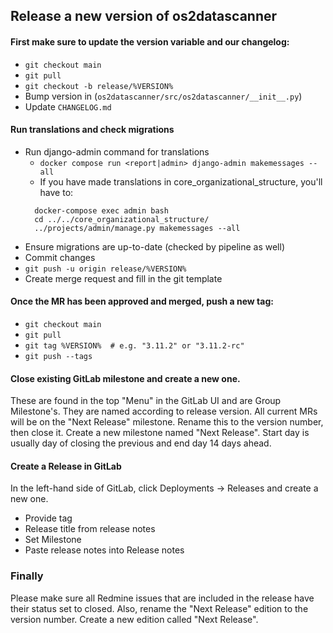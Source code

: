 ## Release a new version of os2datascanner

#### First make sure to update the version variable and our changelog:
* `git checkout main`
* `git pull`
* `git checkout -b release/%VERSION%`
* Bump version in (`os2datascanner/src/os2datascanner/__init__.py`)
* Update `CHANGELOG.md`

#### Run translations and check migrations
* Run django-admin command for translations
  * `docker compose run <report|admin> django-admin makemessages --all`
  * If you have made translations in core_organizational_structure, you'll have to:
  ```
    docker-compose exec admin bash
    cd ../../core_organizational_structure/
    ../projects/admin/manage.py makemessages --all
  ```
* Ensure migrations are up-to-date (checked by pipeline as well)
* Commit changes
* `git push -u origin release/%VERSION%`
* Create merge request and fill in the git template


#### Once the MR has been approved and merged, push a new tag:

* `git checkout main`
* `git pull`
* `git tag %VERSION%  # e.g. "3.11.2" or "3.11.2-rc"`
* `git push --tags`

#### Close existing GitLab milestone and create a new one.
These are found in the top "Menu" in the GitLab UI and are Group Milestone's.
They are named according to release version.
All current MRs will be on the "Next Release" milestone.
Rename this to the version number, then close it.
Create a new milestone named "Next Release".
Start day is usually day of closing the previous and end day 14 days ahead.


#### Create a Release in GitLab
In the left-hand side of GitLab, click Deployments -> Releases and create a new one.

* Provide tag
* Release title from release notes
* Set Milestone
* Paste release notes into Release notes


### Finally
Please make sure all Redmine issues that are included in the release
have their status set to closed.
Also, rename the "Next Release" edition to the version number.
Create a new edition called "Next Release".
